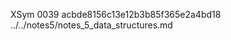 XSym
0039
acbde8156c13e12b3b85f365e2a4bd18
../../notes5/notes_5_data_structures.md
                                                                                                                                                                                                                                                                                                                                                                                                                                                                                                                                                                                                                                                                                                                                                                                                                                                                                                                                                                                                                        